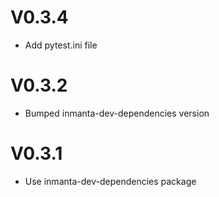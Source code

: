 # V0.3.4
- Add pytest.ini file

# V0.3.2
- Bumped inmanta-dev-dependencies version

# V0.3.1
- Use inmanta-dev-dependencies package
